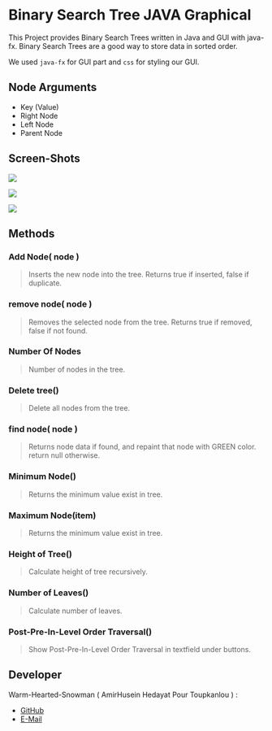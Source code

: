 # Binary Search Tree JAVA Graphical

This Project provides Binary Search Trees written in Java and GUI with java-fx.
Binary Search Trees are a good way to store data in sorted order.

We used `java-fx` for GUI part and `css` for styling our GUI.

## Node Arguments

* Key (Value)
* Right Node
* Left Node
* Parent Node

## Screen-Shots
![](https://i.imgur.com/8OI0BzE.gif)

![](https://i.imgur.com/vhSuaF6.gif)

![](https://i.imgur.com/7lLm4Uc.gif)

## Methods
### Add Node( node )
> Inserts the new node into the tree. Returns true if inserted, false if duplicate.
### remove node( node )
> Removes the selected node from the tree. Returns true if removed, false if not found.
### Number Of Nodes
> Number of nodes in the tree.
### Delete tree()
> Delete all nodes from the tree.
### find node( node )
> Returns node data if found, and repaint that node with GREEN color. return null otherwise.
### Minimum Node()
> Returns the minimum value exist in tree.
### Maximum Node(item)
> Returns the minimum value exist in tree.
### Height of Tree()
> Calculate height of tree recursively.
### Number of Leaves()
> Calculate number of leaves.
### Post-Pre-In-Level Order Traversal()
> Show Post-Pre-In-Level Order Traversal in textfield under buttons.

## Developer

Warm-Hearted-Snowman ( AmirHusein Hedayat Pour Toupkanlou ) :
  * [GitHub](https://github.com/Warm-Hearted-Snowman)
  * [E-Mail](mailto:amirhtpt.a@gmail.com)

